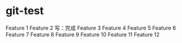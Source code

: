 # git-test
Feature 1
Feature 2
    写：完成
Feature 3
Feature 4
Feature 5
Feature 6
Feature 7
Feature 8
Feature 9
Feature 10
Feature 11
Feature 12
